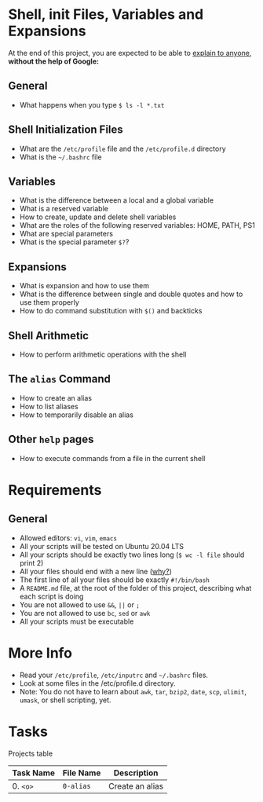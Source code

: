 # Shell, init Files, Variables and Expansions
At the end of this project, you are expected to be able to [explain to anyone](https://fs.blog/feynman-learning-technique/?fbclid=IwAR2K5_BGPVo0QjJXkOIIqNsqcXK4lTskPWJvA0asKQIGtCPWaQBdKmj1Ztg),
**without the help of Google:**

## General
* What happens when you type `$ ls -l *.txt`

## Shell Initialization Files
* What are the `/etc/profile` file and the `/etc/profile.d` directory
* What is the `~/.bashrc` file

## Variables
* What is the difference between a local and a global variable
* What is a reserved variable
* How to create, update and delete shell variables
* What are the roles of the following reserved variables: HOME, PATH, PS1
* What are special parameters
* What is the special parameter `$?`?

## Expansions
* What is expansion and how to use them
* What is the difference between single and double quotes and how to use them properly
* How to do command substitution with `$()` and backticks

## Shell Arithmetic
* How to perform arithmetic operations with the shell

## The `alias` Command
* How to create an alias
* How to list aliases
* How to temporarily disable an alias

## Other `help` pages
* How to execute commands from a file in the current shell

# Requirements
## General
* Allowed editors: `vi`, `vim`, `emacs`
* All your scripts will be tested on Ubuntu 20.04 LTS
* All your scripts should be exactly two lines long (`$ wc -l file` should print 2)
* All your files should end with a new line ([why?](https://unix.stackexchange.com/questions/18743/whats-the-point-in-adding-a-new-line-to-the-end-of-a-file/18789))
* The first line of all your files should be exactly `#!/bin/bash`
* A `README.md` file, at the root of the folder of this project, describing what each script is doing
* You are not allowed to use `&&`, `||` or `;`
* You are not allowed to use `bc`, `sed` or `awk`
* All your scripts must be executable

# More Info
* Read your `/etc/profile`, `/etc/inputrc` and `~/.bashrc` files.
* Look at some files in the /etc/profile.d directory.
* Note: You do not have to learn about `awk`, `tar`, `bzip2`, `date`, `scp`, `ulimit`, `umask`, or shell scripting, yet.

# Tasks
Projects table

| Task Name  | File Name | Description |
| --------------- | ------------------------------ |---------------------------------------------------------------|
| 0. `<o>`  | `0-alias`  | Create an alias |

